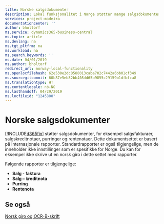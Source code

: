 ```yaml
---
title: Norske salgsdokumenter
description: Lokal funksjonalitet i Norge støtter mange salgsdokumenter og rapporter.
services: project-madeira
documentationcenter: ''
author: bholtorf
ms.service: dynamics365-business-central
ms.topic: article
ms.devlang: na
ms.tgt_pltfrm: na
ms.workload: na
ms.search.keywords: ''
ms.date: 04/01/2019
ms.author: bholtorf
redirect_url: norway-local-functionality
ms.openlocfilehash: 62e530e2dc8580013caba702c7442a6bb01cf349
ms.sourcegitcommit: 60b87e5eb32bb408dd65b9855c29159b1dfbfca8
ms.translationtype: HT
ms.contentlocale: nb-NO
ms.lasthandoff: 04/29/2019
ms.locfileid: "1245800"
---
```

# <a name="norwegian-sales-documents"></a>Norske salgsdokumenter
[!INCLUDE[d365fin](../../includes/d365fin_md.md)] støtter salgsdokumenter, for eksempel salgsfakturaer, salgskreditnotaer, purringer og rentenotaer. Dette dokumentsettet er basert på internasjonale rapporter. Standardrapporter er også tilgjengelige, men de inneholder ikke innstillinger som er spesifikke for Norge. Du kan for eksempel ikke skrive ut en norsk giro i dette settet med rapporter.  

Følgende rapporter er tilgjengelige:  

- **Salg - faktura**  
- **Salg – kreditnota**  
- **Purring**  
- **Rentenota**  

## <a name="see-also"></a>Se også  
[Norsk giro og OCR-B-skrift](norwegian-giro-and-ocr-b-font.md)   
